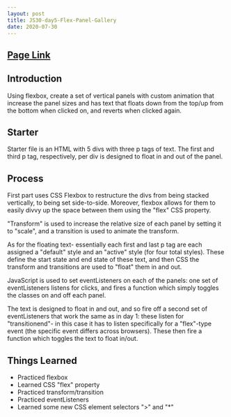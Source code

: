 ```yaml
---
layout: post
title: JS30-day5-Flex-Panel-Gallery
date: 2020-07-30
---
```


## [Page Link](http://www.bkung.com/projects/05/flexgallery.html)

## Introduction

Using flexbox, create a set of vertical panels with custom animation that increase the panel sizes and has text that floats down from the top/up from the bottom when clicked on, and reverts when clicked again.

## Starter

Starter file is an HTML with 5 divs with three p tags of text. The first and third p tag, respectively, per div is designed to float in and out of the panel. 

## Process

First part uses CSS Flexbox to restructure the divs from being stacked vertically, to being set side-to-side. Moreover, flexbox allows for them to easily divvy up the space between them using the "flex" CSS property.

"Transform" is used to increase the relative size of each panel by setting it to "scale", and a transition is used to animate the transform.

As for the floating text- essentially each first  and last p tag are each assigned a "default" style and an "active" style (for four total styles). These define the start state and end state of these text, and then CSS the transform and transitions are used to "float" them in and out.

JavaScript is used to set eventListeners on each of the panels: one set of eventListeners listens for clicks, and fires a function which simply toggles the classes on and off each panel.

The text is designed to float in and out, and so fire off a second set of eventListeners that work the same as in day 1: these listen for "transitionend"- in this case it has to listen specifically for a "flex"-type event (the specific event differs across browsers). These then fire a function which toggles the text to float in/out.

## Things Learned
- Practiced flexbox
- Learned CSS "flex" property
- Practiced transform/transition
- Practiced eventListeners
- Learned some new CSS element selectors ">" and "*"